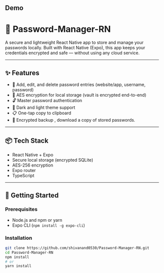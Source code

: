 ## Demo


# 🔐 Password-Manager-RN

A secure and lightweight React Native app to store and manage your passwords locally. Built with React Native (Expo), this app keeps your credentials encrypted and safe — without using any cloud service.

---

## ✨ Features

- 🔑 Add, edit, and delete password entries (website/app, username, password)
- 🔐 AES encryption for local storage (vault is encrypted end-to-end)
- 🔓 Master password authentication
- 🌙 Dark and light theme support
- 📋 One-tap copy to clipboard
- 📁 Encrypted backup , download a copy of stored passwords.

---

## 📦 Tech Stack

- React Native + Expo
- Secure local storage (encrypted SQLite)
- AES-256 encryption 
- Expo router
- TypeScript 

---

## 🚀 Getting Started

### Prerequisites

- Node.js and npm or yarn
- Expo CLI (`npm install -g expo-cli`)

### Installation

```bash
git clone https://github.com/shivanand0530/Password-Manager-RN.git
cd Password-Manager-RN
npm install
# or
yarn install
